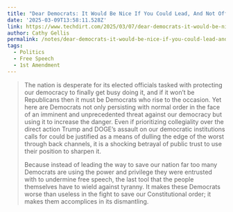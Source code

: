 ```yaml
---
title: "Dear Democrats: It Would Be Nice If You Could Lead, And Not Off A Cliff"
date: '2025-03-09T13:58:11.528Z'
link: https://www.techdirt.com/2025/03/07/dear-democrats-it-would-be-nice-if-you-could-lead-and-not-off-a-cliff/
author: Cathy Gellis
permalink: /notes/dear-democrats-it-would-be-nice-if-you-could-lead-and-not-off-a-cliff/index.html
tags:
  - Politics
  - Free Speech
  - 1st Amendment
---
```

> The nation is desperate for its elected officials tasked with protecting our democracy to finally get busy doing it, and if it won’t be Republicans then it must be Democrats who rise to the occasion. Yet here are Democrats not only persisting with normal order in the face of an imminent and unprecedented threat against our democracy but using it to increase the danger. Even if prioritizing collegiality over the direct action Trump and DOGE’s assault on our democratic institutions calls for could be justified as a means of dulling the edge of the worst through back channels, it is a shocking betrayal of public trust to use their position to sharpen it.
> 
> Because instead of leading the way to save our nation far too many Democrats are using the power and privilege they were entrusted with to undermine free speech, the last tool that the people themselves have to wield against tyranny. It makes these Democrats worse than useless in the fight to save our Constitutional order; it makes them accomplices in its dismantling.
